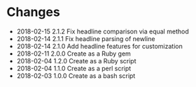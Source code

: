 # Changes

* 2018-02-15 2.1.2 Fix headline comparison via equal method
* 2018-02-14 2.1.1 Fix headline parsing of newline
* 2018-02-14 2.1.0 Add headline features for customization
* 2018-02-11 2.0.0 Create as a Ruby gem
* 2018-02-04 1.2.0 Create as a Ruby script
* 2018-02-04 1.1.0 Create as a perl script
* 2018-02-03 1.0.0 Create as a bash script
